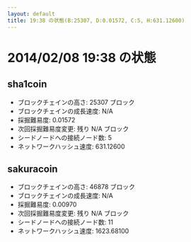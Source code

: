 ```yaml
---
layout: default
title: 19:38 の状態(B:25307, D:0.01572, C:5, H:631.12600)
---
```

# 2014/02/08 19:38 の状態

## sha1coin
* ブロックチェインの高さ: 25307 ブロック
* ブロックチェインの成長速度: N/A
* 採掘難易度: 0.01572
* 次回採掘難易度変更: 残り N/A ブロック
* シードノードへの接続ノード数: 5
* ネットワークハッシュ速度: 631.12600

## sakuracoin
* ブロックチェインの高さ: 46878 ブロック
* ブロックチェインの成長速度: N/A
* 採掘難易度: 0.00970
* 次回採掘難易度変更: 残り N/A ブロック
* シードノードへの接続ノード数: 11
* ネットワークハッシュ速度: 1623.68100